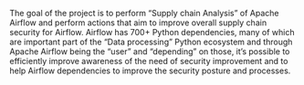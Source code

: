 
The goal of the project is to perform “Supply chain Analysis” of Apache Airflow and perform actions
that aim to improve overall supply chain security for Airflow. Airflow has 700+ Python dependencies,
many of which are important part of the “Data processing” Python ecosystem and through Apache Airflow
being the “user” and “depending” on those, it’s possible to efficiently improve awareness of the need of
security improvement and to help Airflow dependencies to improve the security posture and processes.


